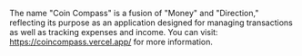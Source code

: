 The name "Coin Compass" is a fusion of "Money" and "Direction," reflecting its purpose as an application designed for managing transactions as well as tracking expenses and income.
You can visit: https://coincompass.vercel.app/ for more information.